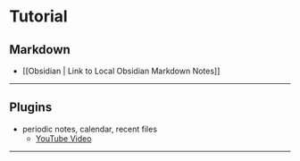 # Tutorial

## Markdown

- [[Obsidian | Link to Local Obsidian Markdown Notes]]


---

## Plugins

- periodic notes, calendar, recent files
	- [YouTube Video](https://www.youtube.com/watch?v=Byy-QNgtHIg)


---